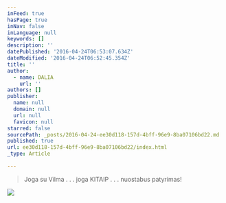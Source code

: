 ```yaml
---
inFeed: true
hasPage: true
inNav: false
inLanguage: null
keywords: []
description: ''
datePublished: '2016-04-24T06:53:07.634Z'
dateModified: '2016-04-24T06:52:45.354Z'
title: ''
author:
  - name: DALIA
    url: ''
authors: []
publisher:
  name: null
  domain: null
  url: null
  favicon: null
starred: false
sourcePath: _posts/2016-04-24-ee30d118-157d-4bff-96e9-8ba07106bd22.md
published: true
url: ee30d118-157d-4bff-96e9-8ba07106bd22/index.html
_type: Article

---
```

> Joga su Vilma . . . joga KITAIP . . . nuostabus patyrimas! 

![](https://the-grid-user-content.s3-us-west-2.amazonaws.com/08afa230-0849-4e48-91c4-4008b481c51c.jpg)
